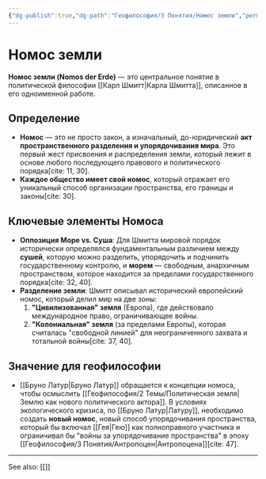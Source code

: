 ```yaml
---
{"dg-publish":true,"dg-path":"Геофилософия/3 Понятия/Номос земли","permalink":"/geofilosofiya/3-ponyatiya/nomos-zemli/"}
---
```


# Номос земли

**Номос земли (Nomos der Erde)** — это центральное понятие в политической философии [[Карл Шмитт\|Карла Шмитта]], описанное в его одноименной работе.

## Определение
- **Номос** — это не просто закон, а изначальный, до-юридический **акт пространственного разделения и упорядочивания мира**. Это первый жест присвоения и распределения земли, который лежит в основе любого последующего правового и политического порядка[cite: 11, 30].
- **Каждое общество имеет свой номос**, который отражает его уникальный способ организации пространства, его границы и законы[cite: 30].

## Ключевые элементы Номоса
- **Оппозиция Море vs. Суша**: Для Шмитта мировой порядок исторически определялся фундаментальным различием между **сушей**, которую можно разделить, упорядочить и подчинить государственному контролю, и **морем** — свободным, анархичным пространством, которое находится за пределами государственного порядка[cite: 32, 40].
- **Разделение земли**: Шмитт описывал исторический европейский номос, который делил мир на две зоны:
    1.  **"Цивилизованная" земля** (Европа), где действовало международное право, ограничивающее войны.
    2.  **"Колониальная" земля** (за пределами Европы), которая считалась "свободной линией" для неограниченного захвата и тотальной войны[cite: 37, 40].

## Значение для геофилософии
- [[Бруно Латур\|Бруно Латур]] обращается к концепции номоса, чтобы осмыслить [[Геофилософия/2 Темы/Политическая земля\|Землю как нового политического актора]]. В условиях экологического кризиса, по [[Бруно Латур\|Латуру]], необходимо создать **новый номос**, новый способ упорядочивания пространства, который бы включал [[Гея\|Гею]] как полноправного участника и ограничивал бы "войны за упорядочивание пространства" в эпоху [[Геофилософия/3 Понятия/Антропоцен\|Антропоцена]][cite: 47].






---
See also:
[[]]
